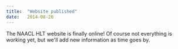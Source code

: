 ```yaml
---
title:  "Website published"
date:   2014-08-26
---
```


The NAACL HLT website is finally online!
Of course not everything is working yet, but we'll add new information as time goes by.
